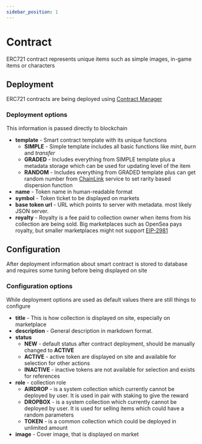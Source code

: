 ```yaml
---
sidebar_position: 1
---
```


# Contract

ERC721 contract represents unique items such as simple images, in-game items or characters

## Deployment

ERC721 contracts are being deployed using [Contract Manager](/docs/admin-panel/ContractManager)

### Deployment options

This information is passed directly to blockchain

- **template** - Smart contract template with its unique functions
    - **SIMPLE** - Simple template includes all basic functions like _mint_, _burn_ and _transfer_
    - **GRADED** - Includes everything from SIMPLE template plus a metadata storage which can be used for updating level of the item
    - **RANDOM** - Includes everything from GRADED template plus can get random number from [ChainLink](https://docs.chain.link/docs/chainlink-vrf/) service to set rarity based dispersion function
- **name** - Token name in human-readable format
- **symbol** - Token ticket to be displayed on markets
- **base token url** - URL which points to server with metadata. most likely JSON server.
- **royalty** - Royalty is a fee paid to collection owner when items from his collection are being sold. Big marketplaces such as OpenSea pays royalty, but smaller marketplaces might not support [EIP-2981](https://eips.ethereum.org/EIPS/eip-2981)

## Configuration

After deployment information about smart contract is stored to database and requires some tuning before being displayed on site

### Configuration options

While deployment options are used as default values there are still things to configure

- **title** - This is how collection is displayed on site, especially on marketplace
- **description** - General description in markdown format.
- **status**
    - **NEW** - default status after contract deployment, should be manually changed to **ACTIVE**
    - **ACTIVE** - active token are displayed on site and available for selection for other actions
    - **INACTIVE** - inactive tokens are not available for selection and exists for references
- **role** - collection role
    - **AIRDROP** - is a system collection which currently cannot be deployed by user. It is used in pair with staking to give the reward
    - **DROPBOX** - is a system collection which currently cannot be deployed by user. It is used for selling items which could have a random parameters
    - **TOKEN** - is a common collection which could be deployed in unlimited amount
- **image** - Cover image, that is displayed on market

